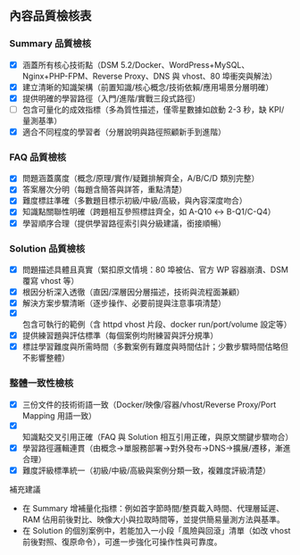 ## 內容品質檢核表

### Summary 品質檢核
- [x] 涵蓋所有核心技術點（DSM 5.2/Docker、WordPress+MySQL、Nginx+PHP-FPM、Reverse Proxy、DNS 與 vhost、80 埠衝突與解法）
- [x] 建立清晰的知識架構（前置知識/核心概念/技術依賴/應用場景分層明確）
- [x] 提供明確的學習路徑（入門/進階/實戰三段式路徑）
- [ ] 包含可量化的成效指標（多為質性描述，僅零星數據如啟動 2-3 秒，缺 KPI/量測基準）
- [x] 適合不同程度的學習者（分層說明與路徑照顧新手到進階）

### FAQ 品質檢核
- [x] 問題涵蓋廣度（概念/原理/實作/疑難排解齊全，A/B/C/D 類別完整）
- [x] 答案層次分明（每題含簡答與詳答，重點清楚）
- [x] 難度標註準確（多數題目標示初級/中級/高級，與內容深度吻合）
- [x] 知識點關聯性明確（跨題相互參照標註齊全，如 A-Q10 ↔ B-Q1/C-Q4）
- [x] 學習順序合理（提供學習路徑索引與分級建議，銜接順暢）

### Solution 品質檢核
- [x] 問題描述具體且真實（緊扣原文情境：80 埠被佔、官方 WP 容器崩潰、DSM 覆寫 vhost 等）
- [x] 根因分析深入透徹（直因/深層因分層描述，技術與流程面兼顧）
- [x] 解決方案步驟清晰（逐步操作、必要前提與注意事項清楚）
- [x] 包含可執行的範例（含 httpd vhost 片段、docker run/port/volume 設定等）
- [x] 提供練習題與評估標準（每個案例均附練習與評分規準）
- [x] 標註學習難度與所需時間（多數案例有難度與時間估計；少數步驟時間估略但不影響整體）

### 整體一致性檢核
- [x] 三份文件的技術術語一致（Docker/映像/容器/vhost/Reverse Proxy/Port Mapping 用語一致）
- [x] 知識點交叉引用正確（FAQ 與 Solution 相互引用正確，與原文關鍵步驟吻合）
- [x] 學習路徑邏輯連貫（由概念→單服務部署→對外發布→DNS→擴展/遷移，漸進合理）
- [x] 難度評級標準統一（初級/中級/高級與案例分類一致，複雜度評級清楚）

補充建議
- 在 Summary 增補量化指標：例如首字節時間/整頁載入時間、代理層延遲、RAM 佔用前後對比、映像大小與拉取時間等，並提供簡易量測方法與基準。
- 在 Solution 的個別案例中，若能加入一小段「風險與回滾」清單（如改 vhost 前後對照、復原命令），可進一步強化可操作性與可靠度。